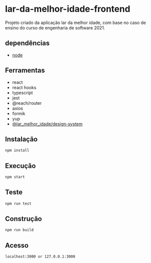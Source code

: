# lar-da-melhor-idade-frontend

Projeto criado da aplicação lar da melhor idade, com base no caso de ensino do curso de engenharia de software 2021.

## dependências

- [node](https://nodejs.org/en/)

## Ferramentas

- react
- react hooks
- typescript
- jest
- @reach/router
- axios
- formik
- yup
- [@lar_melhor_idade/design-system](https://github.com/unisinos-es-21/lar-da-melhor-idade-design-system)

## Instalação

```bash
npm install
```

## Execução

```bash
npm start
```

## Teste

```bash
npm run test
```

## Construção

```bash
npm run build
```

## Acesso

```bash
localhost:3000 or 127.0.0.1:3000
```
